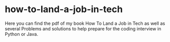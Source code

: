 # how-to-land-a-job-in-tech
Here you can find the pdf of my book How To Land a Job in Tech as well as several 
Problems and solutions to help prepare for the coding interview in Python or Java.

